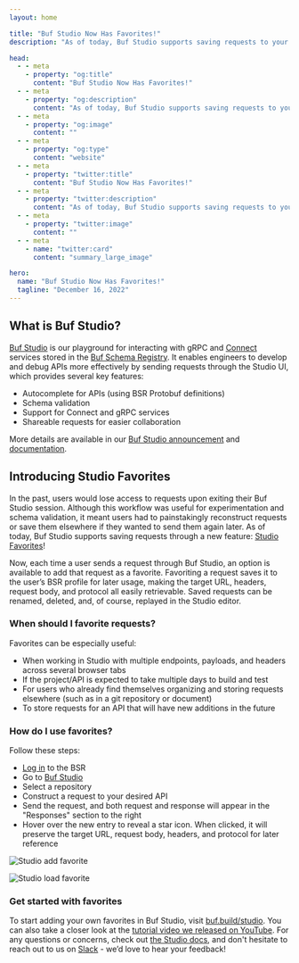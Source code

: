 ```yaml
---
layout: home

title: "Buf Studio Now Has Favorites!"
description: "As of today, Buf Studio supports saving requests to your BSR profile."

head:
  - - meta
    - property: "og:title"
      content: "Buf Studio Now Has Favorites!"
  - - meta
    - property: "og:description"
      content: "As of today, Buf Studio supports saving requests to your BSR profile."
  - - meta
    - property: "og:image"
      content: ""
  - - meta
    - property: "og:type"
      content: "website"
  - - meta
    - property: "twitter:title"
      content: "Buf Studio Now Has Favorites!"
  - - meta
    - property: "twitter:description"
      content: "As of today, Buf Studio supports saving requests to your BSR profile."
  - - meta
    - property: "twitter:image"
      content: ""
  - - meta
    - name: "twitter:card"
      content: "summary_large_image"

hero:
  name: "Buf Studio Now Has Favorites!"
  tagline: "December 16, 2022"
---
```


## What is Buf Studio?

[Buf Studio](https://buf.build/studio) is our playground for interacting with gRPC and [Connect](https://connectrpc.com/) services stored in the [Buf Schema Registry](https://buf.build/product/bsr). It enables engineers to develop and debug APIs more effectively by sending requests through the Studio UI, which provides several key features:

- Autocomplete for APIs (using BSR Protobuf definitions)
- Schema validation
- Support for Connect and gRPC services
- Shareable requests for easier collaboration

More details are available in our [Buf Studio announcement](/blog/buf-studio/index.md) and [documentation](/docs/bsr/studio/index.md).

## Introducing Studio Favorites

In the past, users would lose access to requests upon exiting their Buf Studio session. Although this workflow was useful for experimentation and schema validation, it meant users had to painstakingly reconstruct requests or save them elsewhere if they wanted to send them again later. As of today, Buf Studio supports saving requests through a new feature: [Studio Favorites](/docs/bsr/studio/index.md#saving-requests)!

Now, each time a user sends a request through Buf Studio, an option is available to add that request as a favorite. Favoriting a request saves it to the user’s BSR profile for later usage, making the target URL, headers, request body, and protocol all easily retrievable. Saved requests can be renamed, deleted, and, of course, replayed in the Studio editor.

### When should I favorite requests?

Favorites can be especially useful:

- When working in Studio with multiple endpoints, payloads, and headers across several browser tabs
- If the project/API is expected to take multiple days to build and test
- For users who already find themselves organizing and storing requests elsewhere (such as in a git repository or document)
- To store requests for an API that will have new additions in the future

### How do I use favorites?

Follow these steps:

- [Log in](https://buf.build/login) to the BSR
- Go to [Buf Studio](https://buf.build/studio)
- Select a repository
- Construct a request to your desired API
- Send the request, and both request and response will appear in the "Responses" section to the right
- Hover over the new entry to reveal a star icon. When clicked, it will preserve the target URL, request body, headers, and protocol for later reference

![Studio add favorite](https://cdn.prod.website-files.com/6723e92f5d187330e4da8144/6747cfbe6ed4e228781cf326_studio-add-favorite-CXBTURXR.png)

![Studio load favorite](https://cdn.prod.website-files.com/6723e92f5d187330e4da8144/6747cfbe43a57d0936bcbb9f_studio-load-favorite-Y5JSZCFL.gif)

### Get started with favorites

To start adding your own favorites in Buf Studio, visit [buf.build/studio](https://buf.build/studio). You can also take a closer look at the [tutorial video we released on YouTube](https://youtu.be/qOFE6cM8ofA). For any questions or concerns, check out [the Studio docs](/docs/bsr/studio/index.md#saving-requests), and don't hesitate to reach out to us on [Slack](https://buf.build/b/slack) - we’d love to hear your feedback!

‍
